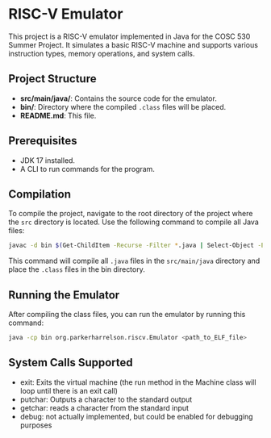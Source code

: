 # RISC-V Emulator

This project is a RISC-V emulator implemented in Java for the COSC 530 Summer Project. It simulates a basic RISC-V machine and supports various instruction types, memory operations, and system calls.

## Project Structure

- **src/main/java/**: Contains the source code for the emulator.
- **bin/**: Directory where the compiled `.class` files will be placed.
- **README.md**: This file.

## Prerequisites

- JDK 17 installed.
- A CLI to run commands for the program.

## Compilation

To compile the project, navigate to the root directory of the project where the `src` directory is located. Use the following command to compile all Java files:

```bash
javac -d bin $(Get-ChildItem -Recurse -Filter *.java | Select-Object -ExpandProperty FullName)
```

This command will compile all `.java` files in the `src/main/java` directory and place the `.class` files in the bin directory.

## Running the Emulator

After compiling the class files, you can run the emulator by running this command:

```bash
java -cp bin org.parkerharrelson.riscv.Emulator <path_to_ELF_file>
```

## System Calls Supported
- exit: Exits the virtual machine (the run method in the Machine class will loop until there is an exit call)
- putchar: Outputs a character to the standard output
- getchar: reads a character from the standard input
- debug: not actually implemented, but could be enabled for debugging purposes

